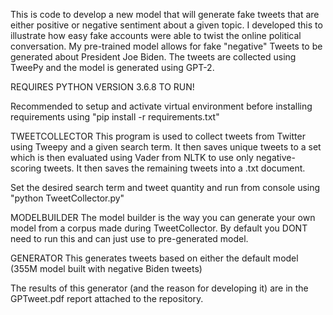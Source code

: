 This is code to develop a new model that will generate fake tweets that are either positive or
negative sentiment about a given topic. I developed this to illustrate how easy fake accounts were able to twist
the online political conversation. My pre-trained model allows for fake "negative" Tweets to be generated about 
President Joe Biden. The tweets are collected using TweePy and the model is generated using GPT-2.

REQUIRES PYTHON VERSION 3.6.8 TO RUN!

Recommended to setup and activate virtual environment before installing requirements using
"pip install -r requirements.txt"

TWEETCOLLECTOR
This program is used to collect tweets from Twitter using Tweepy and a given search term. It then saves unique tweets to a set which is 
then evaluated using Vader from NLTK to use only negative-scoring tweets. It then saves the remaining tweets into a .txt document.

Set the desired search term and tweet quantity and run from console using 
"python TweetCollector.py"

MODELBUILDER
The model builder is the way you can generate your own model from a corpus made during TweetCollector. By default you DONT need to run this
and can just use to pre-generated model.

GENERATOR
This generates tweets based on either the default model (355M model built with negative Biden tweets)

The results of this generator (and the reason for developing it) are in the GPTweet.pdf report attached to the repository.